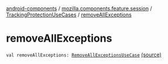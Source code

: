 [android-components](../../index.md) / [mozilla.components.feature.session](../index.md) / [TrackingProtectionUseCases](index.md) / [removeAllExceptions](./remove-all-exceptions.md)

# removeAllExceptions

`val removeAllExceptions: `[`RemoveAllExceptionsUseCase`](-remove-all-exceptions-use-case/index.md) [(source)](https://github.com/mozilla-mobile/android-components/blob/master/components/feature/session/src/main/java/mozilla/components/feature/session/TrackingProtectionUseCases.kt#L161)